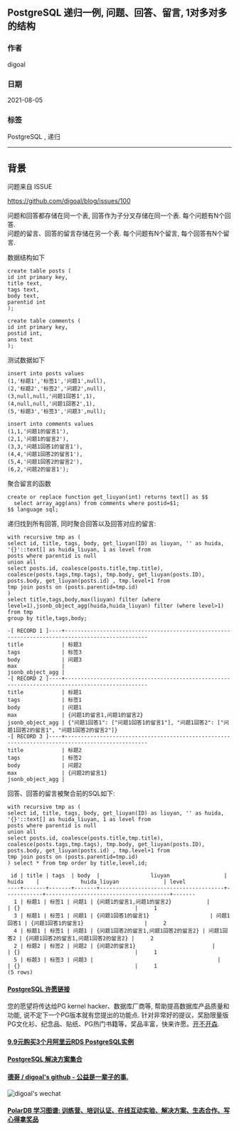 ## PostgreSQL 递归一例, 问题、回答、留言, 1对多对多的结构  
  
### 作者  
digoal  
  
### 日期  
2021-08-05   
  
### 标签  
PostgreSQL , 递归   
  
----  
  
## 背景  
问题来自 ISSUE   
  
https://github.com/digoal/blog/issues/100  
  
问题和回答都存储在同一个表, 回答作为子分叉存储在同一个表. 每个问题有N个回答.   
问题的留言、回答的留言存储在另一个表. 每个问题有N个留言, 每个回答有N个留言.   
  
数据结构如下  
  
```  
create table posts (  
id int primary key,  
title text,  
tags text,  
body text,  
parentid int  
);  
  
create table comments (  
id int primary key,  
postid int,  
ans text  
);  
```  
  
测试数据如下  
  
```  
insert into posts values   
(1,'标题1','标签1','问题1',null),  
(2,'标题2','标签2','问题2',null),  
(3,null,null,'问题1回答1',1),  
(4,null,null,'问题1回答2',1),  
(5,'标题3','标签3','问题3',null);  
  
insert into comments values   
(1,1,'问题1的留言1'),  
(2,1,'问题1的留言2'),  
(3,3,'问题1回答1的留言1'),  
(4,4,'问题1回答2的留言1'),  
(5,4,'问题1回答2的留言2'),  
(6,2,'问题2的留言1');  
```  
  
聚合留言的函数  
  
```  
create or replace function get_liuyan(int) returns text[] as $$  
  select array_agg(ans) from comments where postid=$1;  
$$ language sql;  
```  
  
递归找到所有回答, 同时聚合回答以及回答对应的留言:   
  
```  
with recursive tmp as (   
select id, title, tags, body, get_liuyan(ID) as liuyan, '' as huida, '{}'::text[] as huida_liuyan, 1 as level from   
posts where parentid is null  
union all   
select posts.id, coalesce(posts.title,tmp.title), coalesce(posts.tags,tmp.tags), tmp.body, get_liuyan(posts.ID), posts.body, get_liuyan(posts.id) , tmp.level+1 from   
tmp join posts on (posts.parentid=tmp.id)  
)   
select title,tags,body,max(liuyan) filter (where level=1),jsonb_object_agg(huida,huida_liuyan) filter (where level>1) from tmp  
group by title,tags,body;   
```  
  
```  
-[ RECORD 1 ]----+------------------------------------------------------------------------------------------------  
title            | 标题3  
tags             | 标签3  
body             | 问题3  
max              |   
jsonb_object_agg |   
-[ RECORD 2 ]----+------------------------------------------------------------------------------------------------  
title            | 标题1  
tags             | 标签1  
body             | 问题1  
max              | {问题1的留言1,问题1的留言2}  
jsonb_object_agg | {"问题1回答1": ["问题1回答1的留言1"], "问题1回答2": ["问题1回答2的留言1", "问题1回答2的留言2"]}  
-[ RECORD 3 ]----+------------------------------------------------------------------------------------------------  
title            | 标题2  
tags             | 标签2  
body             | 问题2  
max              | {问题2的留言1}  
jsonb_object_agg |   
```  
  
回答、回答的留言被聚合前的SQL如下:   
  
```  
with recursive tmp as (   
select id, title, tags, body, get_liuyan(ID) as liuyan, '' as huida, '{}'::text[] as huida_liuyan, 1 as level from   
posts where parentid is null  
union all   
select posts.id, coalesce(posts.title,tmp.title), coalesce(posts.tags,tmp.tags), tmp.body, get_liuyan(posts.ID), posts.body, get_liuyan(posts.id) , tmp.level+1 from   
tmp join posts on (posts.parentid=tmp.id)  
) select * from tmp order by title,level,id;  
```  
  
```  
 id | title | tags  | body  |                liuyan                 |   huida    |             huida_liuyan              | level   
----+-------+-------+-------+---------------------------------------+------------+---------------------------------------+-------  
  1 | 标题1 | 标签1 | 问题1 | {问题1的留言1,问题1的留言2}           |            | {}                                    |     1  
  3 | 标题1 | 标签1 | 问题1 | {问题1回答1的留言1}                   | 问题1回答1 | {问题1回答1的留言1}                   |     2  
  4 | 标题1 | 标签1 | 问题1 | {问题1回答2的留言1,问题1回答2的留言2} | 问题1回答2 | {问题1回答2的留言1,问题1回答2的留言2} |     2  
  2 | 标题2 | 标签2 | 问题2 | {问题2的留言1}                        |            | {}                                    |     1  
  5 | 标题3 | 标签3 | 问题3 |                                       |            | {}                                    |     1  
(5 rows)  
```  
  
  
  
#### [PostgreSQL 许愿链接](https://github.com/digoal/blog/issues/76 "269ac3d1c492e938c0191101c7238216")
您的愿望将传达给PG kernel hacker、数据库厂商等, 帮助提高数据库产品质量和功能, 说不定下一个PG版本就有您提出的功能点. 针对非常好的提议，奖励限量版PG文化衫、纪念品、贴纸、PG热门书籍等，奖品丰富，快来许愿。[开不开森](https://github.com/digoal/blog/issues/76 "269ac3d1c492e938c0191101c7238216").  
  
  
#### [9.9元购买3个月阿里云RDS PostgreSQL实例](https://www.aliyun.com/database/postgresqlactivity "57258f76c37864c6e6d23383d05714ea")
  
  
#### [PostgreSQL 解决方案集合](https://yq.aliyun.com/topic/118 "40cff096e9ed7122c512b35d8561d9c8")
  
  
#### [德哥 / digoal's github - 公益是一辈子的事.](https://github.com/digoal/blog/blob/master/README.md "22709685feb7cab07d30f30387f0a9ae")
  
  
![digoal's wechat](../pic/digoal_weixin.jpg "f7ad92eeba24523fd47a6e1a0e691b59")
  
  
#### [PolarDB 学习图谱: 训练营、培训认证、在线互动实验、解决方案、生态合作、写心得拿奖品](https://www.aliyun.com/database/openpolardb/activity "8642f60e04ed0c814bf9cb9677976bd4")
  
